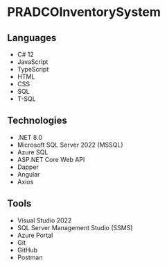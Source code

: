# PRADCOInventorySystem

## Languages
* C# 12
* JavaScript 
* TypeScript 
* HTML 
* CSS 
* SQL
* T-SQL

## Technologies
* .NET 8.0
* Microsoft SQL Server 2022 (MSSQL)
* Azure SQL
* ASP.NET Core Web API
* Dapper
* Angular
* Axios

## Tools
* Visual Studio 2022 
* SQL Server Management Studio (SSMS)
* Azure Portal
* Git 
* GitHub
* Postman



